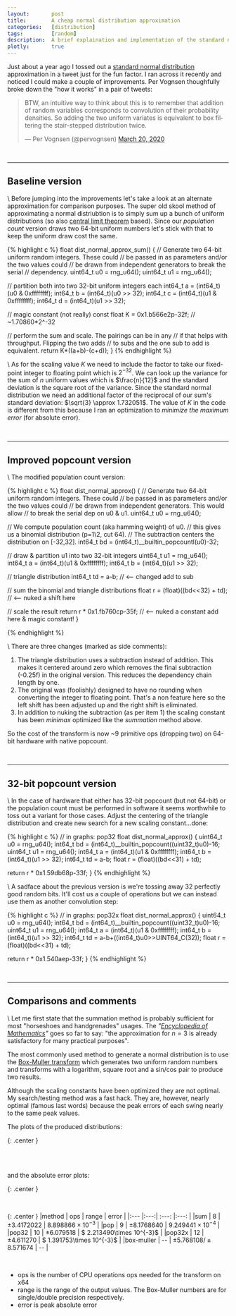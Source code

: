 ```yaml
---
layout:       post
title:        A cheap normal distribution approximation
categories:   [distribution]
tags:         [random]
description:  A brief explaination and implementation of the standard normal distribution approximation "on the cheap".
plotly:       true
---
```


Just about a year ago I tossed out a [standard normal distribution](https://en.wikipedia.org/wiki/Normal_distribution) approximation in a tweet just for the fun factor. I ran across it recently and noticed I could make a couple of improvements. Per Vognsen thoughfully broke down the "how it works" in a pair of tweets:

<blockquote class="twitter-tweet"><p lang="en" dir="ltr">BTW, an intuitive way to think about this is to remember that addition of random variables corresponds to convolution of their probability densities. So adding the two uniform variates is equivalent to box filtering the stair-stepped distribution twice.</p>&mdash; Per Vognsen (@pervognsen) <a href="https://twitter.com/pervognsen/status/1240900754052763649?ref_src=twsrc%5Etfw">March 20, 2020</a></blockquote> <script async src="https://platform.twitter.com/widgets.js" charset="utf-8"></script> 

<br>

------


Baseline version
------

\\
Before jumping into the improvements let's take a look at an alternate approximation for comparison purposes. The super old skool method of approximating a normal distriubtion is to simply sum up a bunch of uniform distributions (so also [central limit theorem](https://en.wikipedia.org/wiki/Central_limit_theorem) based). Since our *population count* version draws two 64-bit uniform numbers let's stick with that to keep the uniform draw cost the same.

{% highlight c %}
float dist_normal_approx_sum()
{
  // Generate two 64-bit uniform random integers. These could
  // be passed in as parameters and/or the two values could
  // be drawn from independent generators to break the serial
  // dependency.
  uint64_t u0 = rng_u64();
  uint64_t u1 = rng_u64();
  
  // partition both into two 32-bit uniform integers each
  int64_t  a  = (int64_t)(u0 & 0xffffffff);
  int64_t  b  = (int64_t)(u0 >> 32);
  int64_t  c  = (int64_t)(u1 & 0xffffffff);
  int64_t  d  = (int64_t)(u1 >> 32);

  // magic constant (not really)
  const float K = 0x1.b566e2p-32f;  // ~1.70860*2^-32

  // perform the sum and scale. The pairings can be in any
  // if that helps with throughput. Flipping the two adds
  // to subs and the one sub to add is equivalent.
  return K*((a+b)-(c+d));
}
{% endhighlight %}

\\
As for the scaling value $K$ we need to include the factor to take our fixed-point integer to floating point which is $2^{-32}$.   We can look up the variance for the sum of $n$ uniform values which is $\frac{n}{12}$ and the standard deviation is the square root of the variance.  Since the standard normal distribution we need an additional factor of the reciprocal of our sum's standard deviation: $\sqrt{3} \approx 1.732051$. The value of $K$ in the code is different from this because I ran an optimization to *minimize the maximum error* (for absolute error).

<br>

------


Improved popcount version
------

\\
The modified population count version:


{% highlight c %}
float dist_normal_approx()
{
  // Generate two 64-bit uniform random integers. These could
  // be passed in as parameters and/or the two values could
  // be drawn from independent generators. This would allow
  // to break the serial dep on u0 & u1.
  uint64_t u0 = rng_u64();

  // We compute population count (aka hamming weight) of u0.
  // this gives us a binomial distribution (p=1\2, cut 64).
  // The subtraction centers the distribution on [-32,32].
  int64_t  bd = (int64_t)__builtin_popcountl(u0)-32;
  
  // draw & partition u1 into two 32-bit integers
  uint64_t u1 = rng_u64();
  int64_t  a  = (int64_t)(u1 & 0xffffffff);
  int64_t  b  = (int64_t)(u1 >> 32);

  // triangle distribution
  int64_t  td = a-b;                      // <-- changed add to sub

  // sum the binomial and triangle distributions
  float    r  = (float)((bd<<32) + td);   // <-- nuked a shift here

  // scale the result 
  return r * 0x1.fb760cp-35f;             // <-- nuked a constant add here & magic constant!
}

{% endhighlight %}

\\
There are three changes (marked as side comments):

1. The triangle distribution uses a subtraction instead of addition. This makes it centered around zero which removes the final subtraction (-0.25f) in the original version. This reduces the dependency chain length by one.
2. The original was (foolishly) designed to have no rounding when converting the integer to floating point. That's a non feature here so the left shift has been adjusted up and the right shift is eliminated.
3. In addition to nuking the subtraction (as per item 1) the scaling constant has been *minimax* optimized like the *summation* method above.

So the cost of the transform is now ~9 primitive ops (dropping two) on 64-bit hardware with native popcount.

<br>

------


32-bit popcount version
------

\\
In the case of hardware that either has 32-bit popcount (but not 64-bit) or the population count must be performed in software it seems worthwhile to toss out a variant for those cases. Adjust the centering of the triangle distribution and create new search for a new scaling constant...done:

{% highlight c %}
// in graphs: pop32
float dist_normal_approx()
{
  uint64_t u0 = rng_u64();
  int64_t  bd = (int64_t)__builtin_popcount((uint32_t)u0)-16;
  uint64_t u1 = rng_u64();
  int64_t  a  = (int64_t)(u1 & 0xffffffff);
  int64_t  b  = (int64_t)(u1 >> 32);
  int64_t  td = a-b;
  float    r  = (float)((bd<<31) + td);

  return r *  0x1.59db68p-33f;
}
{% endhighlight %}

\\
A sadface about the previous version is we're tossing away 32 perfectly good random bits. It'll cost us a couple of operations but we can instead use them as another convolution step:

{% highlight c %}
// in graphs: pop32x 
float dist_normal_approx()
{
  uint64_t u0 = rng_u64();
  int64_t  bd = (int64_t)__builtin_popcount((uint32_t)u0)-16;
  uint64_t u1 = rng_u64();
  int64_t  a  = (int64_t)(u1 & 0xffffffff);
  int64_t  b  = (int64_t)(u1 >> 32);
  int64_t  td = a-b+((int64_t)u0>>UINT64_C(32));
  float    r  = (float)((bd<<31) + td);

  return r *  0x1.540aep-33f;
}
{% endhighlight %}


<br>

------


Comparisons and comments
------

\\
Let me first state that the summation method is probably sufficient for most "horseshoes and handgrenades" usages.  The *"[Encyclopedia of Mathematics](https://encyclopediaofmath.org/wiki/Uniform_distribution)"* goes so far to say: "the approximation for $n=3$ is already satisfactory for many practical purposes".

The most commonly used method to generate a normal distribution is to use the [Box-Muller transform](https://en.wikipedia.org/wiki/Box%E2%80%93Muller_transform) which generates two uniform random numbers and transforms with a logarithm, square root and a sin/cos pair to produce two results.

Although the scaling constants have been optimized they are not optimal. My search/testing method was a fast hack. They are, however, nearly optimal (famous last words) because the peak errors of each swing nearly to the same peak values.

The plots of the produced distributions:

{: .center }
<div id="sum" style="width:100%"></div><br>

<br>

and the absolute error plots: 

{: .center }
<div id="err" style="width:100%"></div><br>


{: .center }
|method     | ops | range | error |
|:---       |:---:| :---: |:---: |
|sum        |  8  | $\pm3.4172022$ | $8.898866 \times 10^{-3}$  |
|pop        |  9  | $\pm8.1768640$ | $9.249441 \times 10^{-4}$  |
|pop32      | 10  | $\pm6.079518$  | $ 2.213490\times 10^{-3}$  |
|pop32x     | 12  | $\pm4.611270$ | $ 1.391753\times 10^{-3}$  |
|box-muller | --  | $\pm5.768108 / \pm8.571674$ | --  |

<br>

* ops is the number of CPU operations ops needed for the transform on x64
* range is the range of the output values. The Box-Muller numbers are for single/double precision respectively.
* error is peak absolute error

<script>


var add = function(a, b){ return a + b; };
var sub = function(a, b){ return a - b; };
var mul = function(a, b){ return a * b; };
var div = function(a, b){ return a / b; };
var rer = function(a, b){ return a / b - 1.0; };


function array_op(A,B,F) { return B.map(function(B,i) { return F(A[i],B); }); }

const ref = [1.516364e-04,1.958286e-04,2.480530e-04,3.136446e-04,3.964780e-04,4.985649e-04,6.257096e-04,7.851323e-04,9.742326e-04,1.206519e-03,1.491380e-03,1.831372e-03,2.239637e-03,2.744640e-03,3.327692e-03,4.033016e-03,4.876170e-03,5.871608e-03,7.002380e-03,8.349732e-03,9.907851e-03,1.173731e-02,1.381549e-02,1.624693e-02,1.897255e-02,2.207990e-02,2.560267e-02,2.960182e-02,3.407681e-02,3.903184e-02,4.459711e-02,5.073967e-02,5.747823e-02,6.485610e-02,7.296069e-02,8.169752e-02,9.108779e-02,1.012288e-01,1.120722e-01,1.235783e-01,1.357357e-01,1.485096e-01,1.618004e-01,1.756016e-01,1.898665e-01,2.045063e-01,2.193840e-01,2.344249e-01,2.495362e-01,2.645291e-01,2.794713e-01,2.939928e-01,3.081636e-01,3.217034e-01,3.344638e-01,3.464527e-01,3.573340e-01,3.673223e-01,3.759834e-01,3.834218e-01,3.893615e-01,3.940416e-01,3.971954e-01,3.986207e-01,3.988255e-01,3.972333e-01,3.940350e-01,3.895744e-01,3.833662e-01,3.760379e-01,3.672841e-01,3.574198e-01,3.464841e-01,3.344293e-01,3.216952e-01,3.081482e-01,2.939254e-01,2.794463e-01,2.645187e-01,2.496151e-01,2.344244e-01,2.193671e-01,2.044715e-01,1.899161e-01,1.755403e-01,1.617916e-01,1.484702e-01,1.356634e-01,1.235113e-01,1.120898e-01,1.012232e-01,9.104664e-02,8.165530e-02,7.293026e-02,6.486913e-02,5.748405e-02,5.072847e-02,4.462532e-02,3.903323e-02,3.408638e-02,2.959889e-02,2.557674e-02,2.208696e-02,1.895728e-02,1.623120e-02,1.381721e-02,1.173703e-02,9.907635e-03,8.350238e-03,7.014831e-03,5.845463e-03,4.862021e-03,4.053447e-03,3.336112e-03,2.750124e-03,2.235271e-03,1.829360e-03,1.490471e-03,1.207160e-03,9.781221e-04,7.849759e-04,6.245324e-04,5.008076e-04,3.976850e-04,3.136297e-04,2.459965e-04,1.930493e-04,1.521207e-04,1.521207e-04];

const sum = [0.000000e+00,0.000000e+00,0.000000e+00,0.000000e+00,0.000000e+00,0.000000e+00,0.000000e+00,0.000000e+00,0.000000e+00,2.443790e-07,9.167194e-06,5.193949e-05,1.581371e-04,3.548324e-04,6.699026e-04,1.131409e-03,1.775354e-03,2.612495e-03,3.702295e-03,5.046606e-03,6.670487e-03,8.616418e-03,1.093525e-02,1.361244e-02,1.669770e-02,2.023021e-02,2.420340e-02,2.869787e-02,3.367322e-02,3.925070e-02,4.539006e-02,5.211847e-02,5.943418e-02,6.749890e-02,7.624607e-02,8.567292e-02,9.580989e-02,1.067893e-01,1.184696e-01,1.307372e-01,1.435354e-01,1.569161e-01,1.705699e-01,1.845005e-01,1.986378e-01,2.128828e-01,2.271220e-01,2.412823e-01,2.553942e-01,2.691811e-01,2.826668e-01,2.958069e-01,3.084136e-01,3.203961e-01,3.317557e-01,3.424185e-01,3.520955e-01,3.609921e-01,3.687957e-01,3.756003e-01,3.810536e-01,3.854111e-01,3.884972e-01,3.898449e-01,3.898425e-01,3.884443e-01,3.854532e-01,3.812521e-01,3.755914e-01,3.687241e-01,3.610601e-01,3.520663e-01,3.423627e-01,3.318208e-01,3.204743e-01,3.083590e-01,2.957803e-01,2.826315e-01,2.691858e-01,2.553413e-01,2.412929e-01,2.271073e-01,2.128339e-01,1.986499e-01,1.844268e-01,1.704987e-01,1.568915e-01,1.436317e-01,1.307877e-01,1.184602e-01,1.068185e-01,9.585915e-02,8.567011e-02,7.620355e-02,6.750749e-02,5.944643e-02,5.210643e-02,4.532149e-02,3.924521e-02,3.364754e-02,2.866204e-02,2.421386e-02,2.020907e-02,1.669668e-02,1.362515e-02,1.092229e-02,8.628482e-03,6.684065e-03,5.055350e-03,3.698462e-03,2.620113e-03,1.777339e-03,1.136845e-03,6.678939e-04,3.520846e-04,1.568019e-04,5.155802e-05,8.922815e-06,2.503395e-07,0.000000e+00,0.000000e+00,0.000000e+00,0.000000e+00,0.000000e+00,0.000000e+00,0.000000e+00,0.000000e+00,0.000000e+00,0.000000e+00];

const pop = [1.102734e-04,1.529224e-04,2.028494e-04,2.516022e-04,3.078774e-04,4.223829e-04,5.390939e-04,6.699974e-04,8.091505e-04,1.074015e-03,1.348882e-03,1.628339e-03,1.969257e-03,2.536688e-03,3.136146e-03,3.728577e-03,4.436675e-03,5.578196e-03,6.755349e-03,7.938458e-03,9.299673e-03,1.140002e-02,1.356340e-02,1.572692e-02,1.821188e-02,2.179932e-02,2.542800e-02,2.911052e-02,3.321725e-02,3.887953e-02,4.459991e-02,5.035033e-02,5.673773e-02,6.491404e-02,7.322310e-02,8.152615e-02,9.065641e-02,1.016296e-01,1.126776e-01,1.237251e-01,1.355591e-01,1.490582e-01,1.625288e-01,1.760126e-01,1.900386e-01,2.050912e-01,2.201806e-01,2.351240e-01,2.500982e-01,2.650253e-01,2.799241e-01,2.948060e-01,3.089172e-01,3.216683e-01,3.344630e-01,3.472480e-01,3.582297e-01,3.668678e-01,3.755961e-01,3.841132e-01,3.901758e-01,3.932781e-01,3.962864e-01,3.995017e-01,3.993343e-01,3.963439e-01,3.933280e-01,3.901930e-01,3.842332e-01,3.754738e-01,3.669582e-01,3.582016e-01,3.472324e-01,3.344691e-01,3.217110e-01,3.088181e-01,2.948521e-01,2.799161e-01,2.650281e-01,2.501043e-01,2.351843e-01,2.201167e-01,2.050654e-01,1.900767e-01,1.760737e-01,1.625338e-01,1.489952e-01,1.355742e-01,1.237203e-01,1.126560e-01,1.016368e-01,9.061501e-02,8.152077e-02,7.322668e-02,6.488979e-02,5.673100e-02,5.032578e-02,4.462168e-02,3.888133e-02,3.323714e-02,2.909544e-02,2.542226e-02,2.176047e-02,1.821135e-02,1.572185e-02,1.357310e-02,1.140256e-02,9.298147e-03,7.933803e-03,6.753817e-03,5.566101e-03,4.438237e-03,3.729906e-03,3.130138e-03,2.526310e-03,1.964899e-03,1.637948e-03,1.355982e-03,1.069193e-03,8.084710e-04,6.660753e-04,5.427359e-04,4.226154e-04,3.089205e-04,2.505352e-04,2.018242e-04,1.538821e-04,1.087236e-04,1.087236e-04];

const pop32 = [9.188919e-05,1.286961e-04,1.612651e-04,1.967607e-04,2.382169e-04,3.514630e-04,4.782518e-04,6.100057e-04,7.351672e-04,8.709922e-04,1.145784e-03,1.556162e-03,1.965395e-03,2.371684e-03,2.778837e-03,3.326900e-03,4.378100e-03,5.460695e-03,6.556833e-03,7.655903e-03,8.775740e-03,1.087372e-02,1.339125e-02,1.588618e-02,1.839611e-02,2.090991e-02,2.427716e-02,2.915327e-02,3.410633e-02,3.902810e-02,4.397682e-02,4.923154e-02,5.702515e-02,6.538387e-02,7.376509e-02,8.211781e-02,9.048099e-02,1.007451e-01,1.129034e-01,1.250285e-01,1.371634e-01,1.492104e-01,1.618241e-01,1.764657e-01,1.912690e-01,2.060341e-01,2.208038e-01,2.356308e-01,2.504148e-01,2.653031e-01,2.800264e-01,2.947995e-01,3.096315e-01,3.232020e-01,3.344351e-01,3.454579e-01,3.565710e-01,3.677475e-01,3.781543e-01,3.835545e-01,3.876902e-01,3.919179e-01,3.959604e-01,4.000780e-01,4.001331e-01,3.960177e-01,3.918215e-01,3.877378e-01,3.834797e-01,3.782292e-01,3.676171e-01,3.566315e-01,3.454869e-01,3.343887e-01,3.232564e-01,3.096992e-01,2.948591e-01,2.800719e-01,2.651887e-01,2.504195e-01,2.356457e-01,2.208796e-01,2.060161e-01,1.912469e-01,1.764076e-01,1.617874e-01,1.492519e-01,1.371487e-01,1.250150e-01,1.129428e-01,1.008542e-01,9.049097e-02,8.211626e-02,7.377213e-02,6.538110e-02,5.704622e-02,4.922940e-02,4.400359e-02,3.901587e-02,3.411379e-02,2.915129e-02,2.426239e-02,2.092220e-02,1.840457e-02,1.589090e-02,1.338277e-02,1.087750e-02,8.796012e-03,7.658812e-03,6.554323e-03,5.464957e-03,4.371651e-03,3.319879e-03,2.776626e-03,2.370391e-03,1.956669e-03,1.557705e-03,1.147560e-03,8.711770e-04,7.372474e-04,6.081937e-04,4.826448e-04,3.537937e-04,2.390395e-04,1.939472e-04,1.630473e-04,1.276292e-04,9.371911e-05,9.371911e-05];

const pop32x = [9.157955e-05,1.228611e-04,1.646393e-04,2.178680e-04,2.824279e-04,3.643750e-04,4.610986e-04,5.971983e-04,7.731033e-04,9.784002e-04,1.228819e-03,1.526477e-03,1.910629e-03,2.383524e-03,2.961833e-03,3.627829e-03,4.400116e-03,5.335784e-03,6.477959e-03,7.834784e-03,9.397937e-03,1.115095e-02,1.321140e-02,1.565896e-02,1.844841e-02,2.162804e-02,2.518167e-02,2.917022e-02,3.370022e-02,3.879573e-02,4.445690e-02,5.072892e-02,5.755398e-02,6.502591e-02,7.321177e-02,8.215358e-02,9.169969e-02,1.020341e-01,1.128786e-01,1.244548e-01,1.367191e-01,1.495320e-01,1.629561e-01,1.769504e-01,1.911957e-01,2.056707e-01,2.204244e-01,2.354560e-01,2.506282e-01,2.656687e-01,2.802975e-01,2.944952e-01,3.084002e-01,3.219038e-01,3.346854e-01,3.463770e-01,3.570553e-01,3.666397e-01,3.752281e-01,3.825732e-01,3.885933e-01,3.930099e-01,3.959838e-01,3.974781e-01,3.974910e-01,3.959047e-01,3.930560e-01,3.885337e-01,3.826339e-01,3.752287e-01,3.666564e-01,3.570688e-01,3.463482e-01,3.346649e-01,3.219127e-01,3.083443e-01,2.944862e-01,2.801934e-01,2.655960e-01,2.506602e-01,2.354719e-01,2.203714e-01,2.056244e-01,1.911906e-01,1.769321e-01,1.629989e-01,1.495549e-01,1.366781e-01,1.244824e-01,1.128593e-01,1.019536e-01,9.172483e-02,8.207774e-02,7.323801e-02,6.505485e-02,5.756207e-02,5.067689e-02,4.448271e-02,3.879800e-02,3.369653e-02,2.917349e-02,2.518469e-02,2.161650e-02,1.844626e-02,1.566009e-02,1.321347e-02,1.115670e-02,9.396583e-03,7.833228e-03,6.487419e-03,5.333328e-03,4.392766e-03,3.623043e-03,2.954889e-03,2.383911e-03,1.905139e-03,1.525130e-03,1.230828e-03,9.852073e-04,7.762922e-04,6.009952e-04,4.620463e-04,3.633200e-04,2.830597e-04,2.200913e-04,1.652294e-04,1.216868e-04,9.118018e-05,9.118018e-05];

const sum_diff    = array_op(ref,sum,   sub);
const pop_diff    = array_op(ref,pop,   sub);
const pop32_diff  = array_op(ref,pop32, sub);
const pop32x_diff = array_op(ref,pop32x,sub);

const ref_data      = {y: ref,      x0:-4, dx: 8./128., mode: 'lines', name: 'reference'};
const sum_data      = {y: sum,      x0:-4, dx: 8./128., mode: 'lines', name: 'sum'};
const pop_data      = {y: pop,      x0:-4, dx: 8./128., mode: 'lines', name: 'pop'};
const pop32_data    = {y: pop32,    x0:-4, dx: 8./128., mode: 'lines', name: 'pop32'};
const pop32x_data   = {y: pop32x,   x0:-4, dx: 8./128., mode: 'lines', name: 'pop32x'};

const sum_diff_data = {y: sum_diff, x0:-4, dx: 8./128., mode: 'lines', name: 'sum'};
const pop_diff_data = {y: pop_diff, x0:-4, dx: 8./128., mode: 'lines', name: 'pop'};
const pop32_diff_data  = {y: pop32_diff,  x0:-4, dx: 8./128., mode: 'lines', name: 'pop32'};
const pop32x_diff_data = {y: pop32x_diff, x0:-4, dx: 8./128., mode: 'lines', name: 'pop32x'};

const options = {displaylogo: false};

const elayout = {
  yaxis:  {showline:false, hoverformat: 'g', exponentformat: 'power' },
  xaxis:  {range:[-4.,4.], nticks:9, zeroline:false },
  height: 400,
  width:  630,
};

Plotly.newPlot('sum', [ref_data,sum_data,pop_data,pop32_data,pop32x_data], elayout, options);
Plotly.newPlot('err', [sum_diff_data,pop_diff_data,pop32_diff_data,pop32x_diff_data], elayout, options);

</script>
